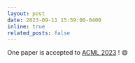 ```yaml
---
layout: post
date: 2023-09-11 15:59:00-0400
inline: true
related_posts: false
---
```


One paper is accepted to <a href="https://www.acml-conf.org/2023/">ACML 2023</a> ! :smile:
